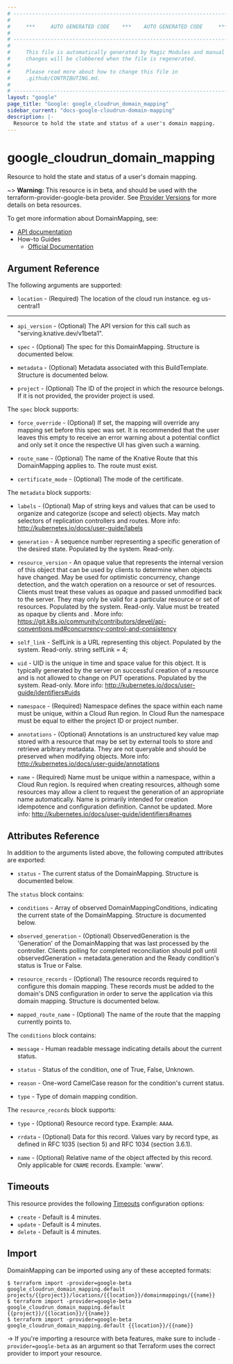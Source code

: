 ```yaml
---
# ----------------------------------------------------------------------------
#
#     ***     AUTO GENERATED CODE    ***    AUTO GENERATED CODE     ***
#
# ----------------------------------------------------------------------------
#
#     This file is automatically generated by Magic Modules and manual
#     changes will be clobbered when the file is regenerated.
#
#     Please read more about how to change this file in
#     .github/CONTRIBUTING.md.
#
# ----------------------------------------------------------------------------
layout: "google"
page_title: "Google: google_cloudrun_domain_mapping"
sidebar_current: "docs-google-cloudrun-domain-mapping"
description: |-
  Resource to hold the state and status of a user's domain mapping.
---
```


# google\_cloudrun\_domain\_mapping

Resource to hold the state and status of a user's domain mapping.

~> **Warning:** This resource is in beta, and should be used with the terraform-provider-google-beta provider.
See [Provider Versions](https://terraform.io/docs/providers/google/provider_versions.html) for more details on beta resources.

To get more information about DomainMapping, see:

* [API documentation](https://cloud.google.com/run/docs/reference/rest/v1beta1/projects.locations.domainmappings)
* How-to Guides
    * [Official Documentation](https://cloud.google.com/run/docs/mapping-custom-domains)

## Argument Reference

The following arguments are supported:


* `location` -
  (Required)
  The location of the cloud run instance. eg us-central1


- - -


* `api_version` -
  (Optional)
  The API version for this call such as "serving.knative.dev/v1beta1".

* `spec` -
  (Optional)
  The spec for this DomainMapping.  Structure is documented below.

* `metadata` -
  (Optional)
  Metadata associated with this BuildTemplate.  Structure is documented below.

* `project` - (Optional) The ID of the project in which the resource belongs.
    If it is not provided, the provider project is used.


The `spec` block supports:

* `force_override` -
  (Optional)
  If set, the mapping will override any mapping set before this spec was set.
  It is recommended that the user leaves this empty to receive an error
  warning about a potential conflict and only set it once the respective UI
  has given such a warning.

* `route_name` -
  (Optional)
  The name of the Knative Route that this DomainMapping applies to.
  The route must exist.

* `certificate_mode` -
  (Optional)
  The mode of the certificate.

The `metadata` block supports:

* `labels` -
  (Optional)
  Map of string keys and values that can be used to organize and categorize
  (scope and select) objects. May match selectors of replication controllers
  and routes.
  More info: http://kubernetes.io/docs/user-guide/labels

* `generation` -
  A sequence number representing a specific generation of the desired state.
  Populated by the system. Read-only.

* `resource_version` -
  An opaque value that represents the internal version of this object that
  can be used by clients to determine when objects have changed. May be used
  for optimistic concurrency, change detection, and the watch operation on a
  resource or set of resources. Clients must treat these values as opaque and
  passed unmodified back to the server. They may only be valid for a
  particular resource or set of resources.
  Populated by the system.
  Read-only.
  Value must be treated as opaque by clients and .
  More info:
  https://git.k8s.io/community/contributors/devel/api-conventions.md#concurrency-control-and-consistency

* `self_link` -
  SelfLink is a URL representing this object.
  Populated by the system.
  Read-only.
   string selfLink = 4;

* `uid` -
  UID is the unique in time and space value for this object. It is typically
  generated by the server on successful creation of a resource and is not
  allowed to change on PUT operations.
  Populated by the system.
  Read-only.
  More info: http://kubernetes.io/docs/user-guide/identifiers#uids

* `namespace` -
  (Required)
  Namespace defines the space within each name must be unique, within a
  Cloud Run region. In Cloud Run the namespace must be equal to either the
  project ID or project number.

* `annotations` -
  (Optional)
  Annotations is an unstructured key value map stored with a resource that
  may be set by external tools to store and retrieve arbitrary metadata. They
  are not queryable and should be preserved when modifying objects. More
  info: http://kubernetes.io/docs/user-guide/annotations

* `name` -
  (Required)
  Name must be unique within a namespace, within a Cloud Run region.
  Is required when creating
  resources, although some resources may allow a client to request the
  generation of an appropriate name automatically. Name is primarily intended
  for creation idempotence and configuration definition. Cannot be updated.
  More info: http://kubernetes.io/docs/user-guide/identifiers#names

## Attributes Reference

In addition to the arguments listed above, the following computed attributes are exported:


* `status` -
  The current status of the DomainMapping.  Structure is documented below.


The `status` block contains:

* `conditions` -
  Array of observed DomainMappingConditions, indicating the current state
  of the DomainMapping.  Structure is documented below.

* `observed_generation` -
  (Optional)
  ObservedGeneration is the 'Generation' of the DomainMapping that
  was last processed by the controller.
  Clients polling for completed reconciliation should poll until
  observedGeneration = metadata.generation and the Ready condition's status
  is True or False.

* `resource_records` -
  (Optional)
  The resource records required to configure this domain mapping. These
  records must be added to the domain's DNS configuration in order to
  serve the application via this domain mapping.  Structure is documented below.

* `mapped_route_name` -
  (Optional)
  The name of the route that the mapping currently points to.


The `conditions` block contains:

* `message` -
  Human readable message indicating details about the current status.

* `status` -
  Status of the condition, one of True, False, Unknown.

* `reason` -
  One-word CamelCase reason for the condition's current status.

* `type` -
  Type of domain mapping condition.

The `resource_records` block supports:

* `type` -
  (Optional)
  Resource record type. Example: `AAAA`.

* `rrdata` -
  (Optional)
  Data for this record. Values vary by record type, as defined in RFC 1035
  (section 5) and RFC 1034 (section 3.6.1).

* `name` -
  (Optional)
  Relative name of the object affected by this record. Only applicable for
  `CNAME` records. Example: 'www'.

## Timeouts

This resource provides the following
[Timeouts](/docs/configuration/resources.html#timeouts) configuration options:

- `create` - Default is 4 minutes.
- `update` - Default is 4 minutes.
- `delete` - Default is 4 minutes.

## Import

DomainMapping can be imported using any of these accepted formats:

```
$ terraform import -provider=google-beta google_cloudrun_domain_mapping.default projects/{{project}}/locations/{{location}}/domainmappings/{{name}}
$ terraform import -provider=google-beta google_cloudrun_domain_mapping.default {{project}}/{{location}}/{{name}}
$ terraform import -provider=google-beta google_cloudrun_domain_mapping.default {{location}}/{{name}}
```

-> If you're importing a resource with beta features, make sure to include `-provider=google-beta`
as an argument so that Terraform uses the correct provider to import your resource.
